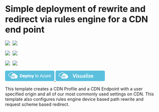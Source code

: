 # Simple deployment of rewrite and redirect via rules engine for a CDN end point

<IMG SRC="https://azurequickstartsservice.blob.core.windows.net/badges/201-cdn-with-ruleseengine-rewriteandredirect/PublicLastTestDate.svg" />&nbsp;
<IMG SRC="https://azurequickstartsservice.blob.core.windows.net/badges/201-cdn-with-ruleseengine-rewriteandredirect/PublicDeployment.svg" />&nbsp;

<IMG SRC="https://azurequickstartsservice.blob.core.windows.net/badges/201-cdn-with-ruleseengine-rewriteandredirect/FairfaxLastTestDate.svg" />&nbsp;
<IMG SRC="https://azurequickstartsservice.blob.core.windows.net/badges/201-cdn-with-ruleseengine-rewriteandredirect/FairfaxDeployment.svg" />&nbsp;

<IMG SRC="https://azurequickstartsservice.blob.core.windows.net/badges/201-cdn-with-ruleseengine-rewriteandredirect/BestPracticeResult.svg" />&nbsp;
<IMG SRC="https://azurequickstartsservice.blob.core.windows.net/badges/201-cdn-with-ruleseengine-rewriteandredirect/CredScanResult.svg" />&nbsp;

<a href="https://portal.azure.com/#create/Microsoft.Template/uri/https%3A%2F%2Fraw.githubusercontent.com%2FAzure%2Fazure-quickstart-templates%2Fmaster%2F201-cdn-with-ruleseengine-rewriteandredirect%2Fazuredeploy.json" target="_blank">
    <img src="https://raw.githubusercontent.com/Azure/azure-quickstart-templates/master/1-CONTRIBUTION-GUIDE/images/deploytoazure.png"/>
</a>
<a href="http://armviz.io/#/?load=https%3A%2F%2Fraw.githubusercontent.com%2FAzure%2Fazure-quickstart-templates%2Fmaster%2F201-cdn-with-ruleseengine-rewriteandredirect%2Fazuredeploy.json" target="_blank">
    <img src="https://raw.githubusercontent.com/Azure/azure-quickstart-templates/master/1-CONTRIBUTION-GUIDE/images/visualizebutton.png"/>
</a>

This template creates a CDN Profile and a CDN Endpoint with a user specified origin and all of our most commonly used settings on CDN. This template also configures rules engine device based path rewrite and request scheme based redirect.

